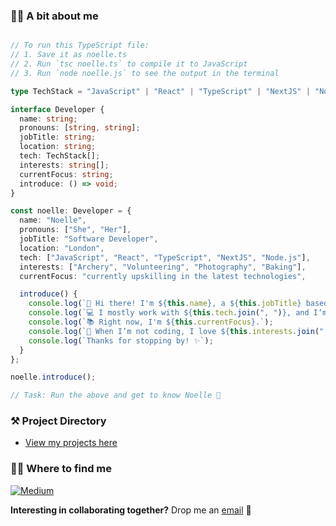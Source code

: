 ### **:woman_technologist: A bit about me**

```typescript

// To run this TypeScript file:
// 1. Save it as noelle.ts
// 2. Run `tsc noelle.ts` to compile it to JavaScript
// 3. Run `node noelle.js` to see the output in the terminal

type TechStack = "JavaScript" | "React" | "TypeScript" | "NextJS" | "Node.js";

interface Developer {
  name: string;
  pronouns: [string, string];
  jobTitle: string;
  location: string;
  tech: TechStack[];
  interests: string[];
  currentFocus: string;
  introduce: () => void;
}

const noelle: Developer = {
  name: "Noelle",
  pronouns: ["She", "Her"],
  jobTitle: "Software Developer",
  location: "London",
  tech: ["JavaScript", "React", "TypeScript", "NextJS", "Node.js"],
  interests: ["Archery", "Volunteering", "Photography", "Baking"],
  currentFocus: "currently upskilling in the latest technologies",

  introduce() {
    console.log(`👋 Hi there! I'm ${this.name}, a ${this.jobTitle} based in ${this.location}.`);
    console.log(`💻 I mostly work with ${this.tech.join(", ")}, and I’m aiming to go Fullstack.`);
    console.log(`📚 Right now, I'm ${this.currentFocus}.`);
    console.log(`🍰 When I’m not coding, I love ${this.interests.join(", ")}.`);
    console.log(`Thanks for stopping by! ✨`);
  }
};

noelle.introduce();

// Task: Run the above and get to know Noelle 🌸

```

### :hammer_and_pick: Project Directory
- [View my projects here](https://github.com/noelledons/project-directory)

### :female_detective: Where to find me

<p>
    </a> <a href="https://noelledons.medium.com/" target="_blank"><img alt="Medium" src="https://img.shields.io/badge/medium-%2312100E.svg?&style=for-the-badge&logo=medium&logoColor=white" /></a>
</p>

**Interesting in collaborating together?** Drop me an [email](noelle321@hotmail.co.uk) :envelope_with_arrow:

